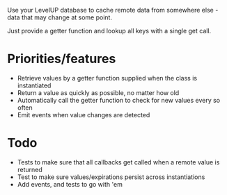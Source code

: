Use your LevelUP database to cache remote data from somewhere else - data that may change at some point.

Just provide a getter function and lookup all keys with a single get call.

# Priorities/features

- Retrieve values by a getter function supplied when the class is instantiated
- Return a value as quickly as possible, no matter how old
- Automatically call the getter function to check for new values every so often
- Emit events when value changes are detected

# Todo
- Tests to make sure that all callbacks get called when a remote value is returned
- Test to make sure values/expirations persist across instantiations
- Add events, and tests to go with 'em
